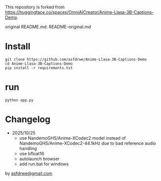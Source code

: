 This repository is forked from https://huggingface.co/spaces/OmniAICreator/Anime-Llasa-3B-Captions-Demo.

original README.md: README-original.md

# Install

```
git clone https://github.com/asfdrwe/Anime-Llasa-3B-Captions-Demo
cd Anime-Llasa-3B-Captions-Demo
pip install -r requirements.txt
```

# run

```
python app.py
```

# Changelog
- 2025/10/25
  - use NandemoGHS/Anime-XCodec2 model instead of NandemoGHS/Anime-XCodec2-44.1kHz due to bad reference audio handling
  - use bfloat16
  - autolaunch browser
  - add run.bat for windows

by asfdrwe@gmail.com

